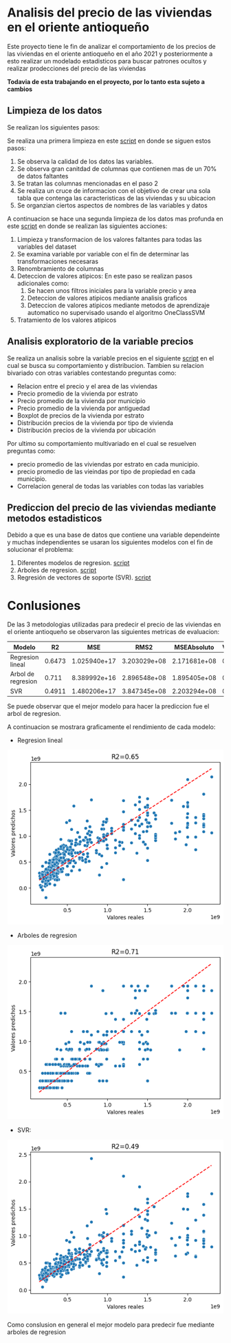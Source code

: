 # Analisis del precio de las viviendas en el oriente antioqueño

Este proyecto tiene le fin de analizar el comportamiento de los precios de las viviendas en el oriente antioqueño en el año 2021 y posteriormente a esto realizar un modelado estadisticos para buscar patrones ocultos y realizar prodecciones del precio de las viviendas

**Todavia de esta trabajando en el proyecto, por lo tanto esta sujeto a cambios**

## Limpieza de los datos

Se realizan los siguientes pasos:

Se realiza una primera limpieza en este [script](https://github.com/juanguzman2/Precio-de-viviendas-en-colmbia/blob/master/Script/limpieza/primera_limpieza.ipynb) en donde se siguen estos pasos:

1. Se observa la calidad de los datos las variables.
2. Se observa gran canitdad de columnas que contienen mas de un 70% de datos faltantes
3. Se tratan las columnas mencionadas en el paso 2
4. Se realiza un cruce de informacion con el objetivo de crear una sola tabla que contenga las caracteristicas de las viviendas y su ubicacion
5. Se organzian ciertos aspectos de nombres de las variables y datos 

A continuacion se hace una segunda limpieza de los datos mas profunda en este [script](https://github.com/juanguzman2/Precio-de-viviendas-en-colmbia/blob/master/Script/limpieza/limpieza_final.ipynb) en donde se realizan las siguientes acciones:

1. Limpieza y transformacion de los valores faltantes para todas las variables del dataset
2. Se examina variable por variable con el fin de determinar las transformaciones necesaras
3. Renombramiento de columnas
4. Deteccion de valores atipicos: En este paso se realizan pasos adicionales como:
    1. Se hacen unos filtros iniciales para la variable precio y area
    2. Deteccion de valores atipicos mediante analisis graficos 
    3. Deteccion de valores atipicos mediante metodos de aprendizaje automatico no supervisado usando el algoritmo OneClassSVM
5. Tratamiento de los valores atipicos

## Analisis exploratorio de la variable precios

Se realiza un analisis sobre la variable precios en el siguiente [script](https://github.com/juanguzman2/Precio-de-viviendas-en-colmbia/blob/master/Script/Analisis%20exploratorio/Analisis_precio.ipynb) en el cual se busca su comportamiento y distribucion. Tambien su relacion bivariado con otras variables contestando preguntas como:
* Relacion entre el precio y el area de las viviendas
* Precio promedio de la vivienda por estrato
* Precio promedio de la vivienda por municipio
* Precio promedio de la vivienda por antiguedad
* Boxplot de precios de la vivienda por estrato
* Distribución precios de la vivienda por tipo de vivienda
* Distribución precios de la vivienda por ubicación

Por ultimo su comportamiento multivariado en el cual se resuelven preguntas como:
* precio promedio de las viviendas por estrato en cada municipio.
* precio promedio de las vieindas por tipo de propiedad en cada municipio.
* Correlacion general de todas las variables con todas las variables

## Prediccion del precio de las viviendas mediante metodos estadisticos

Debido a que es una base de datos que contiene una variable dependeinte y muchas independientes se usaran los siguientes modelos con el fin de solucionar el problema:
1. Diferentes modelos de regresion. [script](https://github.com/juanguzman2/Precio-de-viviendas-en-colmbia/blob/master/Script/Modelado_estadistico/regresion_lineal.ipynb)
2. Arboles de regresion. [script](https://github.com/juanguzman2/Analisis-del-precio-de-las-viviendas-en-el-oriente-antioqueno/blob/master/Script/Modelado_estadistico/Arboles_de_desicion.ipynb)
3. Regresión de vectores de soporte (SVR). [script](https://github.com/juanguzman2/Analisis-del-precio-de-las-viviendas-en-el-oriente-antioqueno/blob/master/Script/Modelado_estadistico/SVR.ipynb)

# Conlusiones

De las 3 metodologias utilizadas para predecir el precio de las viviendas en el oriente antioqueño se observaron las siguientes metricas de evaluacion:

|Modelo|R2|MSE|RMS2|MSEAbsoluto|Varianzaexplicada|
|-----|-----|-----|-----|-----|-----|
|Regresion lineal|0.6473|1.025940e+17|3.203029e+08|2.171681e+08|0.6503|
|Arbol de regresion|0.711|8.389992e+16|2.896548e+08|1.895405e+08|0.711|
|SVR|0.4911|1.480206e+17|3.847345e+08|2.203294e+08|0.5423|

Se puede observar que el mejor modelo para hacer la prediccion fue el arbol de regresion.

A continuacion se mostrara graficamente el rendimiento de cada modelo:

* Regresion lineal

![Prediccion_reg_lineal](https://github.com/juanguzman2/Analisis-del-precio-de-las-viviendas-en-el-oriente-antioqueno/blob/master/Imagenes/pred_reglinear.png?raw=true)

* Arboles de regresion

![Prediccion_tree](https://github.com/juanguzman2/Analisis-del-precio-de-las-viviendas-en-el-oriente-antioqueno/blob/master/Imagenes/pred_tree.png?raw=true)

* SVR:

![Prediccion_SVR](https://github.com/juanguzman2/Analisis-del-precio-de-las-viviendas-en-el-oriente-antioqueno/blob/master/Imagenes/pred_SVR.png?raw=true)

Como conslusion en general el mejor modelo para predecir fue mediante arboles de regresion

